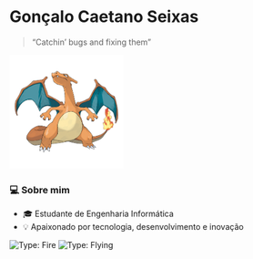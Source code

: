 # Gonçalo Caetano Seixas

> “Catchin’ bugs and fixing them”

<img src="https://raw.githubusercontent.com/PokeAPI/sprites/master/sprites/pokemon/other/official-artwork/6.png" width="200" alt="Charizard" />

### 💻 Sobre mim
- 🎓 Estudante de Engenharia Informática  
- 💡 Apaixonado por tecnologia, desenvolvimento e inovação  

![Type: Fire](https://img.shields.io/badge/Type-Fire-orange)
![Type: Flying](https://img.shields.io/badge/Type-Flying-lightblue)
